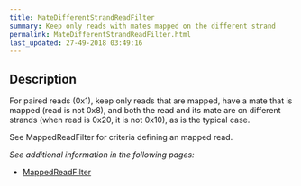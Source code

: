 ```yaml
---
title: MateDifferentStrandReadFilter
summary: Keep only reads with mates mapped on the different strand
permalink: MateDifferentStrandReadFilter.html
last_updated: 27-49-2018 03:49:16
---
```



## Description

For paired reads (0x1), keep only reads that are mapped, have a mate that is mapped (read is not 0x8), and both
 the read and its mate are on different strands (when read is 0x20, it is not 0x10), as is the typical case.

 <p>See MappedReadFilter for criteria defining an mapped read.</p>

<i>See additional information in the following pages:</i>

- [MappedReadFilter](MappedReadFilter.html)

